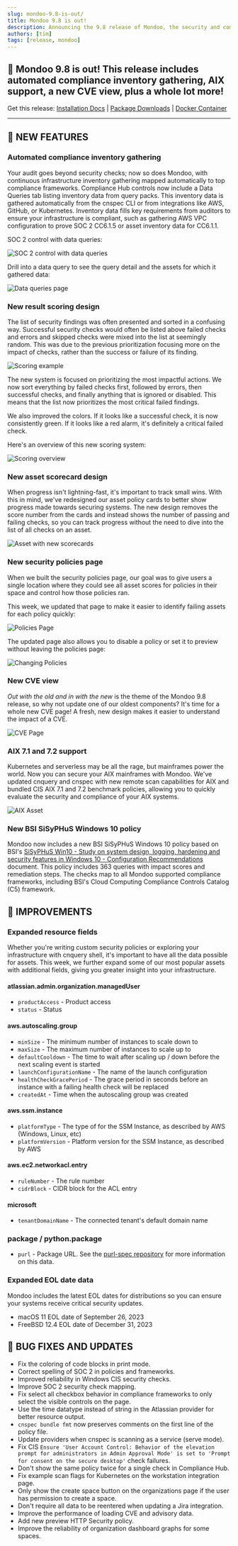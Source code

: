 ```yaml
---
slug: mondoo-9.8-is-out/
title: Mondoo 9.8 is out!
description: Announcing the 9.8 release of Mondoo, the security and compliance platform that prioritizes risks that matter most in your infrastructure.
authors: [tim]
tags: [release, mondoo]
---
```


## 🥳 Mondoo 9.8 is out! This release includes automated compliance inventory gathering, AIX support, a new CVE view, plus a whole lot more!

Get this release: [Installation Docs](/cnspec/) | [Package Downloads](https://releases.mondoo.com/cnspec/) | [Docker Container](https://hub.docker.com/r/mondoo/cnspec)

---

## 🎉 NEW FEATURES

### Automated compliance inventory gathering

Your audit goes beyond security checks; now so does Mondoo, with continuous infrastructure inventory gathering mapped automatically to top compliance frameworks. Compliance Hub controls now include a Data Queries tab listing inventory data from query packs. This inventory data is gathered automatically from the cnspec CLI or from integrations like AWS, GitHub, or Kubernetes. Inventory data fills key requirements from auditors to ensure your infrastructure is compliant, such as gathering AWS VPC configuration to prove SOC 2 CC6.1.5 or asset inventory data for CC6.1.1.

SOC 2 control with data queries:

![SOC 2 control with data queries](/img/releases/2023-11-21-mondoo-9.8.0-is-out/soc2_control.png)

Drill into a data query to see the query detail and the assets for which it gathered data:

![Data queries page](/img/releases/2023-11-21-mondoo-9.8.0-is-out/data_query.png)

### New result scoring design

The list of security findings was often presented and sorted in a confusing way. Successful security checks would often be listed above failed checks and errors and skipped checks were mixed into the list at seemingly random. This was due to the previous prioritization focusing more on the impact of checks, rather than the success or failure of its finding.

![Scoring example](/img/releases/2023-11-21-mondoo-9.8.0-is-out/scoring_example.png)

The new system is focused on prioritizing the most impactful actions. We now sort everything by failed checks first, followed by errors, then successful checks, and finally anything that is ignored or disabled. This means that the list now prioritizes the most critical failed findings.

We also improved the colors. If it looks like a successful check, it is now consistently green. If it looks like a red alarm, it's definitely a critical failed check.

Here's an overview of this new scoring system:

![Scoring overview](/img/releases/2023-11-21-mondoo-9.8.0-is-out/scoring_overview.png)

### New asset scorecard design

When progress isn't lightning-fast, it's important to track small wins. With this in mind, we've redesigned our asset policy cards to better show progress made towards securing systems. The new design removes the score number from the cards and instead shows the number of passing and failing checks, so you can track progress without the need to dive into the list of all checks on an asset.

![Asset with new scorecards](/img/releases/2023-11-21-mondoo-9.8.0-is-out/score_cards.png)

### New security policies page

When we built the security policies page, our goal was to give users a single location where they could see all asset scores for policies in their space and control how those policies ran.

This week, we updated that page to make it easier to identify failing assets for each policy quickly:

![Policies Page](/img/releases/2023-11-21-mondoo-9.8.0-is-out/policies.png)

The updated page also allows you to disable a policy or set it to preview without leaving the policies page:

![Changing Policies](/img/releases/2023-11-21-mondoo-9.8.0-is-out/policy_changes.png)

### New CVE view

_Out with the old and in with the new_ is the theme of the Mondoo 9.8 release, so why not update one of our oldest components? It's time for a whole new CVE page! A fresh, new design makes it easier to understand the impact of a CVE.

![CVE Page](/img/releases/2023-11-21-mondoo-9.8.0-is-out/cve.png)

### AIX 7.1 and 7.2 support

Kubernetes and serverless may be all the rage, but mainframes power the world. Now you can secure your AIX mainframes with Mondoo. We've updated cnquery and cnspec with new remote scan capabilities for AIX and bundled CIS AIX 7.1 and 7.2 benchmark policies, allowing you to quickly evaluate the security and compliance of your AIX systems.

![AIX Asset](/img/releases/2023-11-21-mondoo-9.8.0-is-out/aix_asset.png)

### New BSI SiSyPHuS Windows 10 policy

Mondoo now includes a new BSI SiSyPHuS Windows 10 policy based on BSI's [SiSyPHuS Win10 - Study on system design, logging, hardening and security features in Windows 10 - Configuration Recommendations](https://www.bsi.bund.de/EN/Service-Navi/Publikationen/Studien/SiSyPHuS_Win10/AP11/SiSyPHuS_AP11_node.html) document. This policy includes 363 queries with impact scores and remediation steps. The checks map to all Mondoo supported compliance frameworks, including BSI's Cloud Computing Compliance Controls Catalog (C5) framework.

## 🧹 IMPROVEMENTS

### Expanded resource fields

Whether you're writing custom security policies or exploring your infrastructure with cnquery shell, it's important to have all the data possible for assets. This week, we further expand some of our most popular assets with additional fields, giving you greater insight into your infrastructure.

#### atlassian.admin.organization.managedUser

- `productAccess` - Product access
- `status` - Status

#### aws.autoscaling.group

- `minSize` - The minimum number of instances to scale down to
- `maxSize` - The maximum number of instances to scale up to
- `defaultCooldown` - The time to wait after scaling up / down before the next scaling event is started
- `launchConfigurationName` - The name of the launch configuration
- `healthCheckGracePeriod` - The grace period in seconds before an instance with a failing health check will be replaced
- `createdAt` - Time when the autoscaling group was created

#### aws.ssm.instance

- `platformType` - The type of for the SSM Instance, as described by AWS (Windows, Linux, etc)
- `platformVersion` - Platform version for the SSM Instance, as described by AWS

#### aws.ec2.networkacl.entry

- `ruleNumber` - The rule number
- `cidrBlock` - CIDR block for the ACL entry

#### microsoft

- `tenantDomainName` - The connected tenant's default domain name

### package / python.package

- `purl` - Package URL. See the [purl-spec repository](https://github.com/package-url/purl-spec) for more information on this data.

### Expanded EOL date data

Mondoo includes the latest EOL dates for distributions so you can ensure your systems receive critical security updates.

- macOS 11 EOL date of September 26, 2023
- FreeBSD 12.4 EOL date of December 31, 2023

## 🐛 BUG FIXES AND UPDATES

- Fix the coloring of code blocks in print mode.
- Correct spelling of SOC 2 in policies and frameworks.
- Improved reliability in Windows CIS security checks.
- Improve SOC 2 security check mapping.
- Fix select all checkbox behavior in compliance frameworks to only select the visible controls on the page.
- Use the time datatype instead of string in the Atlassian provider for better resource output.
- `cnspec bundle fmt` now preserves comments on the first line of the policy file.
- Update providers when cnspec is scanning as a service (serve mode).
- Fix CIS `Ensure 'User Account Control: Behavior of the elevation prompt for administrators in Admin Approval Mode' is set to 'Prompt for consent on the secure desktop'` check failures.
- Don't show the same policy twice for a single check in Compliance Hub.
- Fix example scan flags for Kubernetes on the workstation integration page.
- Only show the create space button on the organizations page if the user has permission to create a space.
- Don't require all data to be reentered when updating a Jira integration.
- Improve the performance of loading CVE and advisory data.
- Add new preview HTTP Security policy.
- Improve the reliability of organization dashboard graphs for some spaces.
